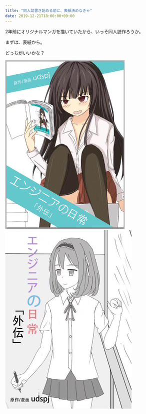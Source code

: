 ```yaml
---
title: "同人誌書き始める前に、表紙決めなきゃ"
date: 2019-12-21T18:00:00+09:00
---
```


2年前にオリジナルマンガを描いていたから、いっそ同人誌作ろうか。

まずは、表紙から。

どっちがいいかな？


![p1](/img/20191121/photo_2020-08-08_15-41-47.jpg)
![p2](/img/20191121/photo_2020-08-08_15-41-52.jpg)